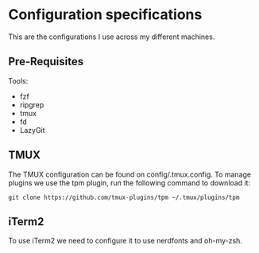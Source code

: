 # Configuration specifications

This are the configurations I use across my different machines.

## Pre-Requisites

Tools:

- fzf
- ripgrep
- tmux
- fd
- LazyGit

## TMUX

The TMUX configuration can be found on config/.tmux.config. To manage plugins
we use the tpm plugin, run the following command to download it:

`git clone https://github.com/tmux-plugins/tpm ~/.tmux/plugins/tpm`

## iTerm2

To use iTerm2 we need to configure it to use nerdfonts and oh-my-zsh.
